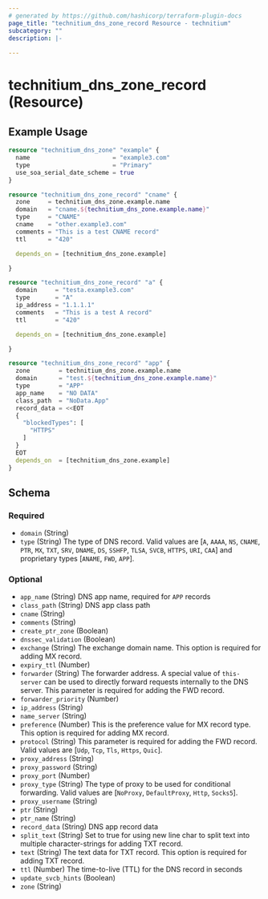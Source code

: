```yaml
---
# generated by https://github.com/hashicorp/terraform-plugin-docs
page_title: "technitium_dns_zone_record Resource - technitium"
subcategory: ""
description: |-
  
---
```


# technitium_dns_zone_record (Resource)



## Example Usage

```terraform
resource "technitium_dns_zone" "example" {
  name                       = "example3.com"
  type                       = "Primary"
  use_soa_serial_date_scheme = true
}

resource "technitium_dns_zone_record" "cname" {
  zone     = technitium_dns_zone.example.name
  domain   = "cname.${technitium_dns_zone.example.name}"
  type     = "CNAME"
  cname    = "other.example3.com"
  comments = "This is a test CNAME record"
  ttl      = "420"

  depends_on = [technitium_dns_zone.example]

}

resource "technitium_dns_zone_record" "a" {
  domain     = "testa.example3.com"
  type       = "A"
  ip_address = "1.1.1.1"
  comments   = "This is a test A record"
  ttl        = "420"

  depends_on = [technitium_dns_zone.example]

}

resource "technitium_dns_zone_record" "app" {
  zone        = technitium_dns_zone.example.name
  domain      = "test.${technitium_dns_zone.example.name}"
  type        = "APP"
  app_name    = "NO DATA"
  class_path  = "NoData.App"
  record_data = <<EOT
  {
    "blockedTypes": [
      "HTTPS"
    ]
  }
  EOT
  depends_on  = [technitium_dns_zone.example]
}
```

<!-- schema generated by tfplugindocs -->
## Schema

### Required

- `domain` (String)
- `type` (String) The type of DNS record. Valid values are [`A`, `AAAA`, `NS`, `CNAME`, `PTR`, `MX`, `TXT`, `SRV`, `DNAME`, `DS`, `SSHFP`, `TLSA`, `SVCB`, `HTTPS`, `URI`, `CAA`] and proprietary types [`ANAME`, `FWD`, `APP`].

### Optional

- `app_name` (String) DNS app name, required for `APP` records
- `class_path` (String) DNS app class path
- `cname` (String)
- `comments` (String)
- `create_ptr_zone` (Boolean)
- `dnssec_validation` (Boolean)
- `exchange` (String) The exchange domain name. This option is required for adding MX record.
- `expiry_ttl` (Number)
- `forwarder` (String) The forwarder address. A special value of `this-server` can be used to directly forward requests internally to the DNS server. This parameter is required for adding the FWD record.
- `forwarder_priority` (Number)
- `ip_address` (String)
- `name_server` (String)
- `preference` (Number) This is the preference value for MX record type. This option is required for adding MX record.
- `protocol` (String) This parameter is required for adding the FWD record. Valid values are [`Udp`, `Tcp`, `Tls`, `Https`, `Quic`].
- `proxy_address` (String)
- `proxy_password` (String)
- `proxy_port` (Number)
- `proxy_type` (String) The type of proxy to be used for conditional forwarding. Valid values are [`NoProxy`, `DefaultProxy`, `Http`, `Socks5`].
- `proxy_username` (String)
- `ptr` (String)
- `ptr_name` (String)
- `record_data` (String) DNS app record data
- `split_text` (String) Set to true for using new line char to split text into multiple character-strings for adding TXT record.
- `text` (String) The text data for TXT record. This option is required for adding TXT record.
- `ttl` (Number) The time-to-live (TTL) for the DNS record in seconds
- `update_svcb_hints` (Boolean)
- `zone` (String)
